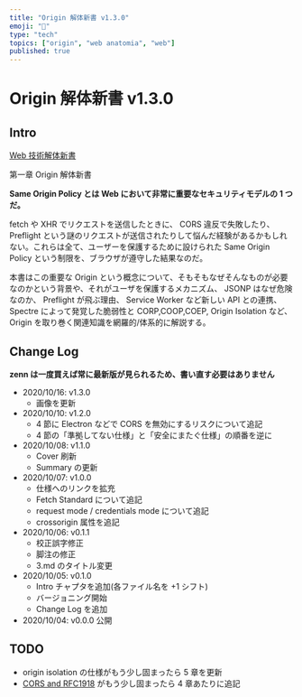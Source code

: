 ```yaml
---
title: "Origin 解体新書 v1.3.0"
emoji: "📝"
type: "tech"
topics: ["origin", "web anatomia", "web"]
published: true
---
```


# Origin 解体新書 v1.3.0


## Intro

[Web 技術解体新書](https://zenn.dev/jxck/articles/web-anatomia-concepts)

第一章 Origin 解体新書

**Same Origin Policy とは Web において非常に重要なセキュリティモデルの 1 つだ。**

fetch や XHR でリクエストを送信したときに、 CORS 違反で失敗したり、 Preflight という謎のリクエストが送信されたりして悩んだ経験があるかもしれない。これらは全て、ユーザーを保護するために設けられた Same Origin Policy という制限を、ブラウザが遵守した結果なのだ。

本書はこの重要な Origin という概念について、そもそもなぜそんなものが必要なのかという背景や、それがユーザを保護するメカニズム、 JSONP はなぜ危険なのか、 Preflight が飛ぶ理由、 Service Worker など新しい API との連携、 Spectre によって発覚した脆弱性と CORP,COOP,COEP, Origin Isolation など、 Origin を取り巻く関連知識を網羅的/体系的に解説する。


## Change Log

**zenn は一度買えば常に最新版が見られるため、書い直す必要はありません**

- 2020/10/16: v1.3.0
  - 画像を更新
- 2020/10/10: v1.2.0
  - 4 節に Electron などで CORS を無効にするリスクについて追記
  - 4 節の「準拠してない仕様」と「安全にまたぐ仕様」の順番を逆に
- 2020/10/08: v1.1.0
  - Cover 刷新
  - Summary の更新
- 2020/10/07: v1.0.0
  - 仕様へのリンクを拡充
  - Fetch Standard について追記
  - request mode / credentials mode について追記
  - crossorigin 属性を追記
- 2020/10/06: v0.1.1
  - 校正誤字修正
  - 脚注の修正
  - 3.md のタイトル変更
- 2020/10/05: v0.1.0
  - Intro チャプタを追加(各ファイル名を +1 シフト)
  - バージョニング開始
  - Change Log を追加
- 2020/10/04: v0.0.0 公開


## TODO

- origin isolation の仕様がもう少し固まったら 5 章を更新
- [CORS and RFC1918](https://wicg.github.io/cors-rfc1918/) がもう少し固まったら 4 章あたりに追記
